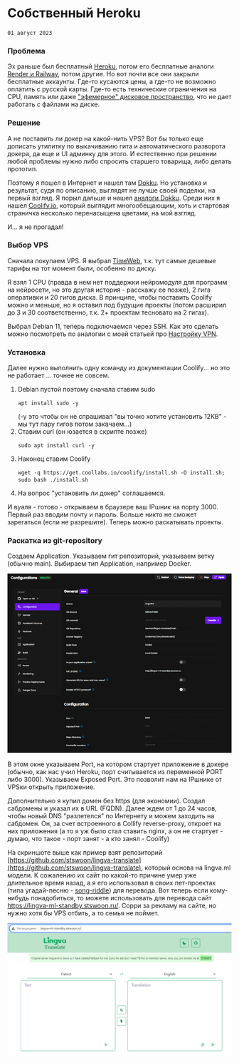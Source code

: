 <!--
{
  "draft": false,
  "tags": ["Программирование"]
}
-->

# Собственный Heroku

```blogEnginePageDate
01 август 2023
```

### Проблема

Эх раньше был бесплатный [Heroku](https://www.heroku.com/), потом его
бесплатные аналоги [Render и Railway](https://habr.com/ru/articles/702206/), потом другие. Но вот почти все они
закрыли бесплатные аккаунты. Где-то кусаются цены, а где-то не возможно оплатить с русской карты. Где-то есть
технические ограничения на CPU, память или даже ["эфемерное" дисковое пространство](https://render.com/docs/disks), что
не дает работать с файлами на диске.

### Решение

А не поставить ли докер на какой-нить VPS? Вот бы только еще дописать утилитку по выкачиванию гита и автоматического
разворота докера, да еще и UI админку для этого. И естественно при решении любой проблемы нужно либо спросить старшего
товарища, либо делать прототип.

Поэтому я пошел в Интернет и нашел там [Dokku](https://dokku.com/). Но установка и результат, судя по описанию, выглядят
не лучше своей поделки, на первый взгляд. Я порыл дальше и
нашел [аналоги Dokku](https://alternativeto.net/software/dokku/). Среди них я нашел [Сoolify.io](https://coolify.io/),
который выглядит многообещающим, хоть и стартовая страничка несколько перенасыщена цветами, на мой взгляд.

И... я не прогадал!

### Выбор VPS

Сначала покупаем VPS. Я выбрал [TimeWeb](https://timeweb.com/ru/), т.к. тут самые дешевые тарифы на тот момент были,
особенно по диску.

Я взял 1 CPU (правда в нем нет поддержки нейромодуля для программ на нейросети, но это другая история - расскажу ее
позже), 2 гига оперативки и 20 гигов диска. В принципе, чтобы поставить Coolify можно и меньше, но я оставил под будущие
проекты (потом расширил до 3 и 30 соответственно, т.к. 2+ проектам тесновато на 2 гигах).

Выбрал Debian 11, теперь подключаемся через SSH. Как это сделать можно посмотреть по аналогии с моей статьей про
[Настройку VPN](https://stswoon.blogspot.com/2023/07/vpn.html).

### Установка

Далее нужно выполнить одну команду из документации Coolify... но это не работает ... точнее не совсем.

1. Debian пустой поэтому сначала ставим sudo
   ```shell
   apt install sudo -y
   ```
   (-y это чтобы он не спрашивал "вы точно хотите установить 12KB" - мы тут пару гигов потом закачаем...)
2. Ставим curl (он юзается в скрипте позже)
   ```shell
   sudo apt install curl -y
   ```
3. Наконец ставим Coolify
   ```shell
   wget -q https://get.coollabs.io/coolify/install.sh -O install.sh; sudo bash ./install.sh
   ```
4. На вопрос "установить ли докер" соглашаемся.

И вуаля - готово - открываем в браузере ваш IPшник на порту 3000. Первый раз вводим почту и пароль. Больше никто не
сможет зарегаться (если не разрешите). Теперь можно раскатывать проекты.

### Раскатка из git-repository

Создаем Application. Указываем гит репозиторий, указываем ветку (обычно main). Выбираем тип Application, например
Docker.

![](image1.png)

В этом окне указываем Port, на котором стартует приложение в докере (обычно, как нас учил Heroku, порт считывается из
переменной PORT либо 3000). Указываем Exposed Port. Это позволит нам на IPшнике от VPSки открыть приложение.

Дополнительно я купил домен без https (для экономии). Создал сабдомены и указал их в URL (FQDN). Далее ждем от 1 до 24
часов, чтобы новый DNS "разлетелся" по Интернету и можем заходить на сабдомен. Он, за счет встроенного в Collify
reverse-proxy, откроет на них приложения (а то я уж было стал ставить nginx, а он не стартует - думаю, что такое - порт
занят - а кто занял - Coolify)

На скриншоте выше как пример взят
репозиторий [https://github.com/stswoon/lingva-translate](https://github.com/stswoon/lingva-translate), который основа
на lingva.ml модели. К сожалению их сайт по какой-то причине умер уже длительное время назад, а я его использовал в
своих пет-проектах (типа угадай-песню - [song-riddle](https://stswoon-song-riddle.onrender.com/)) для перевода. Вот
теперь если кому-нибудь понадобиться, то можете использовать для перевода сайт https://lingva-ml-standby.stswoon.ru/.
Сорри за рекламу на сайте, но нужно хотя бы VPS отбить, а то семья не поймет.

![](image2.png)